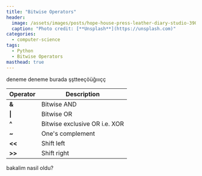 ```yaml
---
title: "Bitwise Operators"
header:
  image: /assets/images/posts/hope-house-press-leather-diary-studio-390262-unsplash.jpg
  caption: "Photo credit: [**Unsplash**](https://unsplash.com)"
categories:
  - computer-science
tags:
  - Python
  - Bitwise Operators
masthead: true
---
```





deneme deneme burada şştteeçöüğıııçç

Operator	  | Description
------------- | -------------
**&**	   	  | Bitwise AND
**\|**		  | Bitwise OR
**^**		  | Bitwise exclusive OR i.e. XOR
**~**		  | One's complement
**<<** 		  | Shift left
**>>** 		  | Shift right


bakalim nasil oldu?